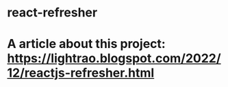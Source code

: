 # react-refresher
# A article about this project: https://lightrao.blogspot.com/2022/12/reactjs-refresher.html
